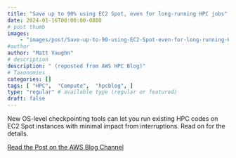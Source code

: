 ```yaml
---
title: "Save up to 90% using EC2 Spot, even for long-running HPC jobs"
date: 2024-01-16T00:00:00-0800
# post thumb
images:
    - "images/post/Save-up-to-90-using-EC2-Spot-even-for-long-running-HPC-jobs-1.png"
#author
author: "Matt Vaughn"
# description
description: " (reposted from AWS HPC Blog)"
# Taxonomies
categories: []
tags: [ "HPC",  "Compute",  "hpcblog", ]
type: "regular" # available type (regular or featured)
draft: false
---
```


New OS-level checkpointing tools can let you run existing HPC codes on EC2 Spot instances with minimal impact from interruptions. Read on for the details.

<a href="https://aws.amazon.com/blogs/hpc/save-up-to-90-using-ec2-spot-even-for-long-running-hpc-jobs/" class="btn btn-primary btn-lg active" role="button" aria-pressed="true" style="margin-top: 8px;">Read the Post on the AWS Blog Channel</a>